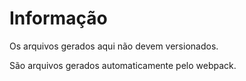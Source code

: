 # Informação

Os arquivos gerados aqui não devem versionados.

São arquivos gerados automaticamente pelo webpack.
